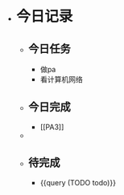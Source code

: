 - # 今日记录
	- ## 今日任务
		- 做pa
		- 看计算机网络
	- ##  今日完成
		- [[PA3]]
	-
	- ## 待完成
		- {{query (TODO todo)}}